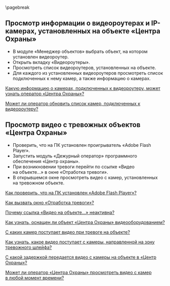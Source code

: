 \pagebreak

## Просмотр информации о видеороутерах и IP-камерах, установленных на объекте «Центра Охраны»

* В модуле «Менеджер объектов» выбрать объект, на котором установлен видеороутер.
* Открыть вкладку «Видеороутеры».
* Просмотреть список видеороутеров, установленных на объекте.
* Для каждого из установленных видеороутеров просмотреть список подключенных к нему камер, а также информацию о камерах.

[Какую информацию о камерах, подключенных к видеороутеру, может узнать оператор «Центра Охраны»?](#what-info-to-know-about-cam)
 
[Может ли оператор обновить список камер, подключенных к видеороутеру?](#can-operator-update-cam-list)

## Просмотр видео с тревожных объектов «Центра Охраны»

* Проверить, что на ПК установлен проигрыватель «Adobe Flash Player».
* Запустить модуль «Дежурный оператор» программного обеспечения «Центр охраны».
* При возникновении тревоги перейти по ссылке «Видео на объекте...» в окне «Отработка тревоги».
* В открывшемся окне просмотреть видео с камер, установленных на тревожном объекте.

[Как проверить, что на ПК установлен «Adobe Flash Player»?](#how-to-check-flash-installation)

[Как вызвать окно «Отработка тревоги»?](#how-to-open-alarm-window) 

[Почему ссылка «Видео на объекте...» неактивна?](#why-videolink-disabled)

[Как узнать, оснащен ли объект «Центра Охраны» видеооборудованием?](#how-to-check-object-video-equipment)

[С каких камер поступает видео при тревоге на объекте?](#which-cam-are-video-from)

[Как узнать, какое видео поступает с камеры, направленной на зону тревожного шлейфа?](#which-video-from-alarm-cam)

[С какой задержкой передается видео с камеры на объекте в «Центр Охраны»?](#what-is-cam-delay)

[Может ли оператор «Центра Охраны» просмотреть видео с камер в любой момент времени?](#when-operator-watch-video)
